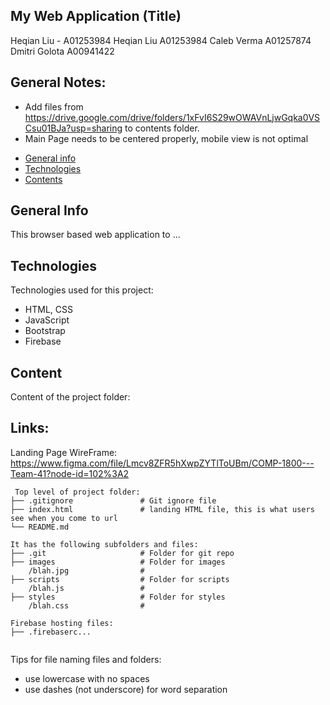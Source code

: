 ## My Web Application (Title)
Heqian Liu - A01253984
Heqian Liu A01253984
Caleb Verma A01257874
Dmitri Golota A00941422

## General Notes:

- Add files from https://drive.google.com/drive/folders/1xFvI6S29wOWAVnLjwGqka0VSCsu01BJa?usp=sharing
    to contents folder.
- Main Page needs to be centered properly, mobile view is not optimal



* [General info](#general-info)
* [Technologies](#technologies)
* [Contents](#content)

## General Info
This browser based web application to ...

## Technologies
Technologies used for this project:
* HTML, CSS
* JavaScript
* Bootstrap 
* Firebase
	
## Content
Content of the project folder:

## Links:

Landing Page WireFrame: https://www.figma.com/file/Lmcv8ZFR5hXwpZYTlToUBm/COMP-1800---Team-41?node-id=102%3A2
```
 Top level of project folder: 
├── .gitignore               # Git ignore file
├── index.html               # landing HTML file, this is what users see when you come to url
└── README.md

It has the following subfolders and files:
├── .git                     # Folder for git repo
├── images                   # Folder for images
    /blah.jpg                # 
├── scripts                  # Folder for scripts
    /blah.js                 # 
├── styles                   # Folder for styles
    /blah.css                # 

Firebase hosting files: 
├── .firebaserc...


```

Tips for file naming files and folders:
* use lowercase with no spaces
* use dashes (not underscore) for word separation

